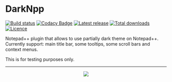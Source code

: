 # DarkNpp

[![Build status](https://img.shields.io/github/workflow/status/ozone10/Npp-DarkNpp/Build/master?logo=Github)](https://github.com/ozone10/Npp-DarkNpp)
[![Codacy Badge](https://img.shields.io/codacy/grade/3f6fef8152004cb990a3a9de4fc3ee10?logo=Codacy)](https://www.codacy.com/manual/ozone10/Npp-DarkNpp?utm_source=github.com&amp;utm_medium=referral&amp;utm_content=ozone10/Npp-DarkNpp&amp;utm_campaign=Badge_Grade)
[![Latest release](https://img.shields.io/github/v/release/ozone10/Npp-DarkNpp?include_prereleases)](https://github.com/ozone10/Npp-DarkNpp/releases/latest)
[![Total downloads](https://img.shields.io/github/downloads/ozone10/Npp-DarkNpp/total.svg)](https://github.com/ozone10/Npp-DarkNpp/releases)
[![Licence](https://img.shields.io/github/license/ozone10/Npp-DarkNpp?color=9cf)](https://www.gnu.org/licenses/gpl-3.0.en.html)

Notepad++ plugin that allows to use partially dark theme on Notepad++.  
Currently support: main title bar, some tooltips, some scroll bars and context menus.

This is for testing purposes only.

* * *

<p align="center">
  <img src="https://i.imgur.com/sJm0Kke.png">
</p>
